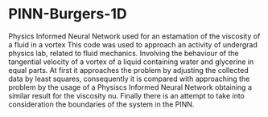 # PINN-Burgers-1D
Physics Informed Neural Network used for an estamation of the viscosity of a fluid in a vortex
This code was used to approach an activity of undergrad physics lab, related to fluid mechanics. Involving the behaviour of the tangential velocity of a vortex of a liquid containing water and glycerine in equal parts.
At first it approaches the problem by adjusting the collected data by least squares, consequently it is compared with approaching the problem by the usage of a Physiscs Informed Neural Network obtaining a similar result for the viscosity nu. Finally there is an attempt to take into consideration the boundaries of the system in the PINN.
